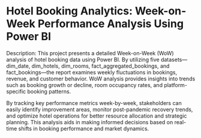 # Hotel Booking Analytics: Week-on-Week Performance Analysis Using Power BI

Description: This project presents a detailed Week-on-Week (WoW) analysis of hotel booking data using Power BI. By utilizing five datasets—dim_date, dim_hotels, dim_rooms, fact_aggregated_bookings, and fact_bookings—the report examines weekly fluctuations in bookings, revenue, and customer behavior. WoW analysis provides insights into trends such as booking growth or decline, room occupancy rates, and platform-specific booking patterns.

By tracking key performance metrics week-by-week, stakeholders can easily identify improvement areas, monitor post-pandemic recovery trends, and optimize hotel operations for better resource allocation and strategic planning. This analysis aids in making informed decisions based on real-time shifts in booking performance and market dynamics.

